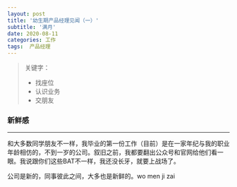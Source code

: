 ```yaml
---
layout: post
title: '幼生期产品经理见闻（一）'
subtitle: '满月'
date: 2020-08-11
categories: 工作
tags:  产品经理
---
```


> 关键字：
>  - 找座位
> - 认识业务
> - 交朋友

### 新鲜感

---

和大多数同学朋友不一样，我毕业的第一份工作（目前）是在一家年纪与我的职业年龄相仿的，不到一岁的公司。叙旧之前，我都要翻出公众号和官网给他们看一眼。我说跟你们这些BAT不一样，我还没长牙，就要上战场了。

公司是新的，同事彼此之间，大多也是新鲜的。wo men ji zai
<!--stackedit_data:
eyJoaXN0b3J5IjpbLTQzNjk5NDAwMCwxMjc4NzkxMzkwLDIwOD
Y5NTUxNF19
-->